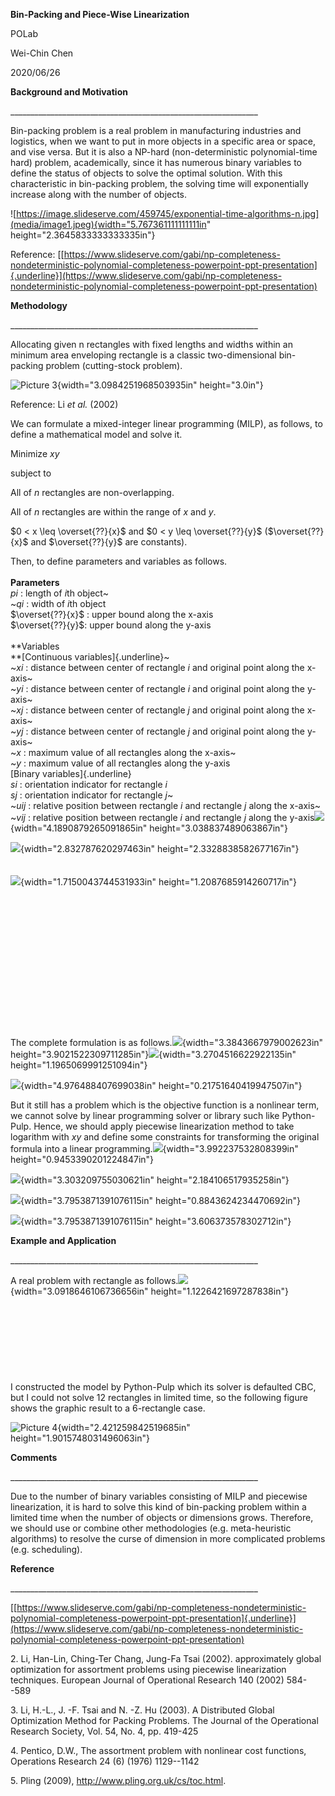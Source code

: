 **Bin-Packing and Piece-Wise Linearization**

POLab

Wei-Chin Chen

2020/06/26

**Background and Motivation**

\_\_\_\_\_\_\_\_\_\_\_\_\_\_\_\_\_\_\_\_\_\_\_\_\_\_\_\_\_\_\_\_\_\_\_\_\_\_\_\_\_\_\_\_\_\_\_\_\_\_\_\_\_\_\_\_\_\_\_\_\_\_

Bin-packing problem is a real problem in manufacturing industries and
logistics, when we want to put in more objects in a specific area or
space, and vise versa. But it is also a NP-hard (non-deterministic
polynomial-time hard) problem, academically, since it has numerous
binary variables to define the status of objects to solve the optimal
solution. With this characteristic in bin-packing problem, the solving
time will exponentially increase along with the number of objects.

![https://image.slideserve.com/459745/exponential-time-algorithms-n.jpg](media/image1.jpeg){width="5.767361111111111in"
height="2.3645833333333335in"}

Reference:
[[https://www.slideserve.com/gabi/np-completeness-nondeterministic-polynomial-completeness-powerpoint-ppt-presentation]{.underline}](https://www.slideserve.com/gabi/np-completeness-nondeterministic-polynomial-completeness-powerpoint-ppt-presentation)

**Methodology**

\_\_\_\_\_\_\_\_\_\_\_\_\_\_\_\_\_\_\_\_\_\_\_\_\_\_\_\_\_\_\_\_\_\_\_\_\_\_\_\_\_\_\_\_\_\_\_\_\_\_\_\_\_\_\_\_\_\_\_\_\_\_

Allocating given n rectangles with fixed lengths and widths within an
minimum area enveloping rectangle is a classic two-dimensional
bin-packing problem (cutting-stock problem).

![Picture 3](media/image1.png){width="3.0984251968503935in"
height="3.0in"}

Reference: Li *et al.* (2002)

We can formulate a mixed-integer linear programming (MILP), as follows,
to define a mathematical model and solve it.

Minimize $x$$y$

subject to

All of *n* rectangles are non-overlapping.

All of *n* rectangles are within the range of $x$ and $y$.

$0 < x \leq \overset{??}{x}$ and $0 < y \leq \overset{??}{y}$
($\overset{??}{x}$ and $\overset{??}{y}$ are constants).

Then, to define parameters and variables as follows.\
\
**Parameters**\
$p$$i$ : length of $i$th object~\
~$q$$i$ : width of $i$th object\
$\overset{??}{x}$ : upper bound along the x-axis\
$\overset{??}{y}$: upper bound along the y-axis\
\
**Variables\
**[Continuous variables]{.underline}~\
~$x$$i$ : distance between center of rectangle $i$ and original point
along the x-axis~\
~$y$$i$ : distance between center of rectangle $i$ and original point
along the y-axis~\
~$x$$j$ : distance between center of rectangle $j$ and original point
along the x-axis~\
~$y$$j$ : distance between center of rectangle $j$ and original point
along the y-axis~\
~$x$ : maximum value of all rectangles along the x-axis~\
~$y$ : maximum value of all rectangles along the y-axis\
[Binary variables]{.underline}\
$s$$i$ : orientation indicator for rectangle $i$\
$s$$j$ : orientation indicator for rectangle $j$~\
~$u$$ij$ : relative position between rectangle $i$ and rectangle $j$
along the x-axis~\
~$v$$ij$ : relative position between rectangle $i$ and rectangle $j$
along the y-axis![](media/image2.png){width="4.1890879265091865in"
height="3.038837489063867in"}

![](media/image3.png){width="2.832787620297463in"
height="2.3328838582677167in"}\
\
\
![](media/image4.png){width="1.7150043744531933in"
height="1.2087685914260717in"}\
\
\
\
\
\
\
\
\
\
\
\
\
\
\
The complete formulation is as
follows.![](media/image5.png){width="3.3843667979002623in"
height="3.9021522309711285in"}![](media/image6.png){width="3.2704516622922135in"
height="1.1965069991251094in"}

![](media/image7.png){width="4.976488407699038in"
height="0.21751640419947507in"}

But it still has a problem which is the objective function is a
nonlinear term, we cannot solve by linear programming solver or library
such like Python-Pulp. Hence, we should apply piecewise linearization
method to take logarithm with $x$$y$ and define some constraints for
transforming the original formula into a linear
programming.![](media/image8.png){width="3.992237532808399in"
height="0.9453390201224847in"}

![](media/image9.png){width="3.303209755030621in"
height="2.184106517935258in"}

![](media/image10.png){width="3.7953871391076115in"
height="0.8843624234470692in"}

![](media/image11.png){width="3.7953871391076115in"
height="3.606373578302712in"}

**Example and Application**

\_\_\_\_\_\_\_\_\_\_\_\_\_\_\_\_\_\_\_\_\_\_\_\_\_\_\_\_\_\_\_\_\_\_\_\_\_\_\_\_\_\_\_\_\_\_\_\_\_\_\_\_\_\_\_\_\_\_\_\_\_\_

A real problem with rectangle as
follows.![](media/image12.png){width="3.0918646106736656in"
height="1.1226421697287838in"}\
\
\
\
\
\
\
\
\
I constructed the model by Python-Pulp which its solver is defaulted
CBC, but I could not solve 12 rectangles in limited time, so the
following figure shows the graphic result to a 6-rectangle case.

![Picture 4](media/image13.png){width="2.421259842519685in"
height="1.9015748031496063in"}

**Comments**

\_\_\_\_\_\_\_\_\_\_\_\_\_\_\_\_\_\_\_\_\_\_\_\_\_\_\_\_\_\_\_\_\_\_\_\_\_\_\_\_\_\_\_\_\_\_\_\_\_\_\_\_\_\_\_\_\_\_\_\_\_\_

Due to the number of binary variables consisting of MILP and piecewise
linearization, it is hard to solve this kind of bin-packing problem
within a limited time when the number of objects or dimensions grows.
Therefore, we should use or combine other methodologies (e.g.
meta-heuristic algorithms) to resolve the curse of dimension in more
complicated problems (e.g. scheduling).

**Reference**

\_\_\_\_\_\_\_\_\_\_\_\_\_\_\_\_\_\_\_\_\_\_\_\_\_\_\_\_\_\_\_\_\_\_\_\_\_\_\_\_\_\_\_\_\_\_\_\_\_\_\_\_\_\_\_\_\_\_\_\_\_\_

[[https://www.slideserve.com/gabi/np-completeness-nondeterministic-polynomial-completeness-powerpoint-ppt-presentation]{.underline}](https://www.slideserve.com/gabi/np-completeness-nondeterministic-polynomial-completeness-powerpoint-ppt-presentation)

2\. Li, Han-Lin, Ching-Ter Chang, Jung-Fa Tsai (2002). approximately
global optimization for assortment problems using piecewise
linearization techniques. European Journal of Operational Research 140
(2002) 584--589

3\. Li, H.-L., J. -F. Tsai and N. -Z. Hu (2003). A Distributed Global
Optimization Method for Packing Problems. The Journal of the Operational
Research Society, Vol. 54, No. 4, pp. 419-425

4\. Pentico, D.W., The assortment problem with nonlinear cost functions,
Operations Research 24 (6) (1976) 1129--1142

5\. Pling (2009), http://www.pling.org.uk/cs/toc.html.
